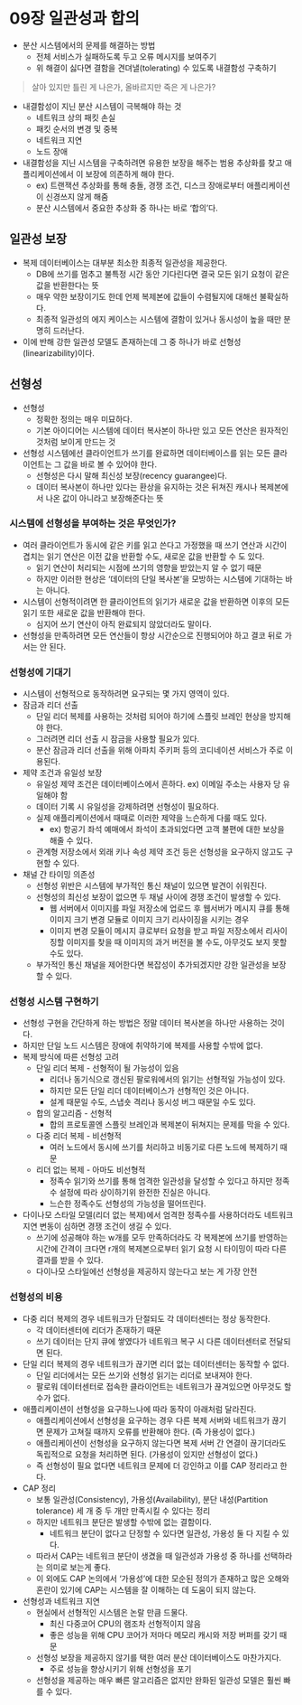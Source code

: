 # 09장 일관성과 합의
- 분산 시스템에서의 문제를 해결하는 방법
    - 전체 서비스가 실패하도록 두고 오류 메시지를 보여주기
    - 위 해결이 싫다면 결함을 견뎌낼(tolerating) 수 있도록 내결함성 구축하기

> 살아 있지만 틀린 게 나은가, 올바르지만 죽은 게 나은가?
>

- 내결함성이 지닌 분산 시스템이 극복해야 하는 것
    - 네트워크 상의 패킷 손실
    - 패킷 순서의 변경 및 중복
    - 네트워크 지연
    - 노드 장애
- 내결함성을 지닌 시스템을 구축하려면 유용한 보장을 해주는 범용 추상화를 찾고 애플리케이션에서 이 보장에 의존하게 해야 한다.
    - ex) 트랜잭션 추상화를 통해 충돌, 경쟁 조건, 디스크 장애로부터 애플리케이션이 신경쓰지 않게 해줌
    - 분산 시스템에서 중요한 추상화 중 하나는 바로 ‘합의’다.

## 일관성 보장

- 복제 데이터베이스는 대부분 최소한 최종적 일관성을 제공한다.
    - DB에 쓰기를 멈추고 불특정 시간 동안 기다린다면 결국 모든 읽기 요청이 같은 값을 반환한다는 뜻
    - 매우 약한 보장이기도 한데 언제 복제본에 값들이 수렴될지에 대해선 불확실하다.
    - 최종적 일관성의 에지 케이스는 시스템에 결함이 있거나 동시성이 높을 때만 분명히 드러난다.
- 이에 반해 강한 일관성 모델도 존재하는데 그 중 하나가 바로 선형성(linearizability)이다.

## 선형성

- 선형성
    - 정확한 정의는 매우 미묘하다.
    - 기본 아이디어는 시스템에 데이터 복사본이 하나만 있고 모든 연산은 원자적인 것처럼 보이게 만드는 것
- 선형성 시스템에선 클라이언트가 쓰기를 완료하면 데이터베이스를 읽는 모든 클라이언트는 그 값을 바로 볼 수 있어야 한다.
    - 선형성은 다시 말해 최신성 보장(recency guarangee)다.
    - 데이터 복사본이 하나만 있다는 환상을 유지하는 것은 뒤쳐진 캐시나 복제본에서 나온 값이 아니라고 보장해준다는 뜻

### 시스템에 선형성을 부여하는 것은 무엇인가?

- 여러 클라이언트가 동시에 같은 키를 읽고 쓴다고 가정했을 때 쓰기 연산과 시간이 겹치는 읽기 연산은 이전 값을 반환할 수도, 새로운 값을 반환할 수 도 있다.
    - 읽기 연산이 처리되는 시점에 쓰기의 영향을 받았는지 알 수 없기 때문
    - 하지만 이러한 현상은 ‘데이터의 단일 복사본’을 모방하는 시스템에 기대하는 바는 아니다.
- 시스템이 선형적이려면 한 클라이언트의 읽기가 새로운 값을 반환하면 이후의 모든 읽기 또한 새로운 값을 반환해야 한다.
    - 심지어 쓰기 연산이 아직 완료되지 않았더라도 말이다.
- 선형성을 만족하려면 모든 연산들이 항상 시간순으로 진행되어야 하고 결코 뒤로 가서는 안 된다.

### 선형성에 기대기

- 시스템이 선형적으로 동작하려면 요구되는 몇 가지 영역이 있다.
- 잠금과 리더 선출
  - 단일 리더 복제를 사용하는 것처럼 되어야 하기에 스플릿 브레인 현상을 방지해야 한다.
  - 그러려면 리더 선출 시 잠금을 사용할 필요가 있다.
  - 분산 잠금과 리더 선출을 위해 아파치 주키퍼 등의 코디네이션 서비스가 주로 이용된다.
- 제약 조건과 유일성 보장
  - 유일성 제약 조건은 데이터베이스에서 흔하다. ex) 이메일 주소는 사용자 당 유일해야 함
  - 데이터 기록 시 유일성을 강제하려면 선형성이 필요하다.
  - 실제 애플리케이션에서 때때로 이러한 제약을 느슨하게 다룰 때도 있다.
    - ex) 항공기 좌석 예매에서 좌석이 초과되었다면 고객 불편에 대한 보상을 해줄 수 있다.
  - 관계형 저장소에서 외래 키나 속성 제약 조건 등은 선형성을 요구하지 않고도 구현할 수 있다.
- 채널 간 타이밍 의존성
  - 선형성 위반은 시스템에 부가적인 통신 채널이 있으면 발견이 쉬워진다.
  - 선형성의 최신성 보장이 없으면 두 채널 사이에 경쟁 조건이 발생할 수 있다.
    - 웹 서버에서 이미지를 파일 저장소에 업로드 후 웹서버가 메시지 큐를 통해 이미지 크기 변경 모듈로 이미지 크기 리사이징을 시키는 경우
    - 이미지 변경 모듈이 메시지 큐로부터 요청을 받고 파일 저장소에서 리사이징할 이미지를 찾을 때 이미지의 과거 버전을 볼 수도, 아무것도 보지 못할 수도 있다.
  - 부가적인 통신 채널을 제어한다면 복잡성이 추가되겠지만 강한 일관성을 보장할 수 있다.

### 선형성 시스템 구현하기

- 선형성 구현을 간단하게 하는 방법은 정말 데이터 복사본을 하나만 사용하는 것이다.
- 하지만 단일 노드 시스템은 장애에 취약하기에 복제를 사용할 수밖에 없다.
- 복제 방식에 따른 선형성 고려
  - 단일 리더 복제 - 선형적이 될 가능성이 있음
    - 리더나 동기식으로 갱신된 팔로워에서의 읽기는 선형적일 가능성이 있다.
    - 하지만 모든 단일 리더 데이터베이스가 선형적인 것은 아니다.
    - 설계 때문일 수도, 스냅숏 격리나 동시성 버그 때문일 수도 있다.
  - 합의 알고리즘 - 선형적
    - 합의 프로토콜엔 스플릿 브레인과 복제본이 뒤쳐지는 문제를 막을 수 있다.
  - 다중 리더 복제 - 비선형적
    - 여러 노드에서 동시에 쓰기를 처리하고 비동기로 다른 노드에 복제하기 때문
  - 리더 없는 복제 - 아마도 비선형적
    - 정족수 읽기와 쓰기를 통해 엄격한 일관성을 달성할 수 있다고 하지만 정족수 설정에 따라 상이하기위 완전한 진실은 아니다.
    - 느슨한 정족수도 선형성의 가능성을 떨어뜨린다.
- 다이나모 스타일 모델(리더 없는 복제)에서 엄격한 정족수를 사용하더라도 네트워크 지연 변동이 심하면 경쟁 조건이 생길 수 있다.
  - 쓰기에 성공해야 하는 w개를 모두 만족하더라도 각 복제본에 쓰기를 반영하는 시간에 간격이 크다면 r개의 복제본으로부터 읽기 요청 시 타이밍이 따라 다른 결과를 받을 수 있다.
  - 다이나모 스타일에선 선형성을 제공하지 않는다고 보는 게 가장 안전

### 선형성의 비용

- 다중 리더 복제의 경우 네트워크가 단절되도 각 데이터센터는 정상 동작한다.
  - 각 데이터센터에 리더가 존재하기 때문
  - 쓰기 데이터는 단지 큐에 쌓였다가 네트워크 복구 시 다른 데이터센터로 전달되면 된다.
- 단일 리더 복제의 경우 네트워크가 끊기면 리더 없는 데이터센터는 동작할 수 없다.
  - 단일 리더에서는 모든 쓰기와 선형성 읽기는 리더로 보내져야 한다.
  - 팔로워 데이터센터로 접속한 클라이언트는 네트워크가 끊겨있으면 아무것도 할 수가 없다.
- 애플리케이션이 선형성을 요구하느나에 따라 동작이 아래처럼 달라진다.
  - 애플리케이션에서 선형성을 요구하는 경우 다른 복제 서버와 네트워크가 끊기면 문제가 고쳐질 때까지 오류를 반환해야 한다. (즉 가용성이 없다.)
  - 애플리케이션이 선형성을 요구하지 않는다면 복제 서버 간 연결이 끊기더라도 독립적으로 요청을 처리하면 된다. (가용성이 있지만 선형성이 없다.)
  - 즉 선형성이 필요 없다면 네트워크 문제에 더 강인하고 이를 CAP 정리라고 한다.
- CAP 정리
  - 보통 일관성(Consistency), 가용성(Availability), 분단 내성(Partition tolerance) 세 개 중 두 개만 만족시킬 수 있다는 정리
  - 하지만 네트워크 분단은 발생할 수밖에 없는 결함이다.
    - 네트워크 분단이 없다고 단정할 수 있다면 일관성, 가용성 둘 다 지킬 수 있다.
  - 따라서 CAP는 네트워크 분단이 생겼을 때 일관성과 가용성 중 하나를 선택하라는 의미로 보는게 좋다.
  - 이 외에도 CAP 논의에서 ‘가용성’에 대한 모순된 정의가 존재하고 많은 오해와 혼란이 있기에 CAP는 시스템을 잘 이해하는 데 도움이 되지 않는다.
- 선형성과 네트워크 지연
  - 현실에서 선형적인 시스템은 논랄 만큼 드물다.
    - 최신 다중코어 CPU의 램조차 선형적이지 않음
    - 좋은 성능을 위해 CPU 코어가 저마다 메모리 캐시와 저장 버퍼를 갖기 때문
  - 선형성 보장을 제공하지 않기를 택한 여러 분산 데이터베이스도 마찬가지다.
    - 주로 성능을 향상시키기 위해 선형성을 포기
  - 선형성을 제공하는 매우 빠른 알고리즘은 없지만 완화된 일관성 모델은 훨씬 빠를 수 있다.
